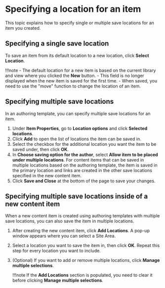 # Specifying a location for an item

This topic explains how to specify single or multiple save locations for an item you created.

## Specifying a single save location

To save an item from its default location to a new location, click **Select Location**.

!!!note
    -   The default location for a new item is based on the current library and view where you clicked the **New** button.
    -   This field is no longer displayed when the new item is saved for the first time.
    -   When saved, you need to use the "move" function to change the location of an item.

## Specifying multiple save locations

In an authoring template, you can specify multiple save locations for an item.

1. Under **Item Properties**, go to **Location options** and click **Selected locations**.
2. Click **Add** to open the list of locations the item can be saved in.
3. Select the checkbox for the additional location you want the item to be saved under, then click **OK**.
4. In **Choose saving option for the author**, select **Allow item to be placed under multiple locations**.
    For content items that can be saved in multiple locations based on the authoring template, the item is saved in the primary location and links are created in the other save locations specified in the new content item.
5. Click **Save and Close** at the bottom of the page to save your changes.

## Specifying multiple save locations inside of a new content item

When a new content item is created using authoring templates with multiple save locations, you can also save the item in multiple locations.

1. After creating the new content item, click **Add Locations**. A pop-up window appears where you can select a Site Area.
2. Select a location you want to save the item in, then click **OK**. Repeat this step for every location you want to include.
3. (Optional) If you want to add or remove multiple locations, click **Manage multiple selections**.

    !!!note
        If the **Add Locations** section is populated, you need to clear it before clicking **Manage multiple selections**.
